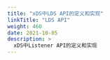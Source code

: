 ```yaml
---
title: "xDS中LDS API的定义和实现"
linkTitle: "LDS API"
weight: 460
date: 2021-10-05
description: >
  xDS中Listener API的定义和实现
---
```




